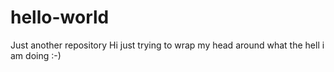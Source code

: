 # hello-world
Just another repository
Hi just trying to wrap my head around what the hell i am doing :-)
